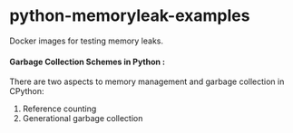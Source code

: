 # python-memoryleak-examples
Docker images for testing memory leaks.

#### Garbage Collection Schemes in Python :
There are two aspects to memory management and garbage collection in CPython:

1. Reference counting
2. Generational garbage collection



